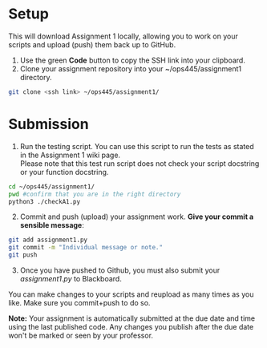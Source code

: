 # Setup

This will download Assignment 1 locally, allowing you to work on your scripts and upload (push) them back up to GitHub.

1. Use the green **Code** button to copy the SSH link into your clipboard.
1. Clone your assignment repository into your ~/ops445/assignment1 directory.

```bash
git clone <ssh link> ~/ops445/assignment1/
```

# Submission

1. Run the testing script. You can use this script to run the tests as stated in the Assignment 1 wiki page.  
Please note that this test run script does not check your script docstring or your function docstring.  

```bash
cd ~/ops445/assignment1/
pwd #confirm that you are in the right directory
python3 ./checkA1.py
```

2. Commit and push (upload) your assignment work. **Give your commit a sensible message**:

```bash
git add assignment1.py
git commit -m "Individual message or note."
git push
```

3. Once you have pushed to Github, you must also submit your *assignment1.py* to Blackboard. 

You can make changes to your scripts and reupload as many times as you like. Make sure you commit+push to do so.

**Note:** Your assignment is automatically submitted at the due date and time using the last published code. Any changes you publish after the due date won't be marked or seen by your professor.

